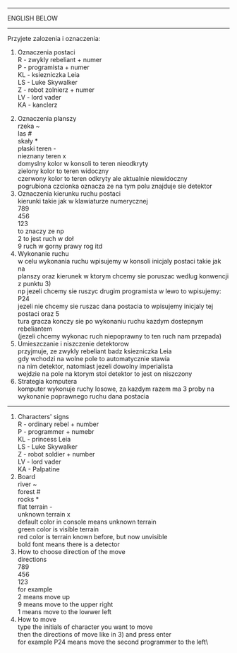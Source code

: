 ---------------------------------------------------------------------------------------------------------

ENGLISH BELOW

---------------------------------------------------------------------------------------------------------
Przyjete zalozenia i oznaczenia:
1. Oznaczenia postaci\
R - zwykly rebeliant + numer\
P - programista + numer\
KL - ksiezniczka Leia\
LS - Luke Skywalker\
Z - robot zolnierz + numer\
LV - lord vader\
KA - kanclerz
2) Oznaczenia planszy\
rzeka ~\
las #\
skały *\
płaski teren -\
nieznany teren x\
domyslny kolor w konsoli to teren nieodkryty\
zielony kolor to teren widoczny\
czerwony kolor to teren odkryty ale aktualnie niewidoczny\
pogrubiona czcionka oznacza ze na tym polu znajduje sie detektor
3) Oznaczenia kierunku ruchu postaci\
kierunki takie jak w klawiaturze numerycznej\
789\
456\
123\
to znaczy ze np\
2 to jest ruch w doł\
9 ruch w gorny prawy rog itd
4) Wykonanie ruchu\
w celu wykonania ruchu wpisujemy w konsoli inicjaly postaci takie jak na\
planszy oraz kierunek w ktorym chcemy sie poruszac wedlug konwencji z punktu 3)\
np jezeli chcemy sie ruszyc drugim programista w lewo to wpisujemy: P24\
jezeli nie chcemy sie ruszac dana postacia to wpisujemy inicjaly tej postaci oraz 5\
tura gracza konczy sie po wykonaniu ruchu kazdym dostepnym rebeliantem\
(jezeli chcemy wykonac ruch niepoprawny to ten ruch nam przepada)
5) Umieszczanie i niszczenie detektorow\
przyjmuje, ze zwykly rebeliant badz ksiezniczka Leia\
gdy wchodzi na wolne pole to automatycznie stawia\
na nim detektor, natomiast jezeli dowolny imperialista\
wejdzie na pole na ktorym stoi detektor to jest on niszczony
6) Strategia komputera\
komputer wykonuje ruchy losowe, za kazdym razem ma 3 proby na wykonanie poprawnego ruchu dana postacia

---------------------------------------------------------------------------------------------------------

1) Characters' signs\
R - ordinary rebel + number\
P - programmer + numebr\
KL - princess Leia\
LS - Luke Skywalker\
Z - robot soldier + number\
LV - lord vader\
KA - Palpatine
2) Board\
river ~\
forest #\
rocks *\
flat terrain -\
unknown terrain x\
default color in console means unknown terrain\
green color is visible terrain\
red color is terrain known before, but now unvisible\
bold font means there is a detector
3) How to choose direction of the move\
directions\
789\
456\
123\
for example\
2 means move up\
9 means move to the upper right\
1 means move to the lowwer left
4) How to move\
type the initials of character you want to move\
then the directions of move like in 3) and press enter\
for example P24 means move the second programmer to the left\
